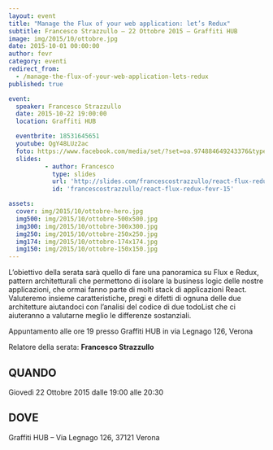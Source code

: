 ```yaml
---
layout: event
title: "Manage the Flux of your web application: let’s Redux"
subtitle: Francesco Strazzullo – 22 Ottobre 2015 – Graffiti HUB
image: img/2015/10/ottobre.jpg
date: 2015-10-01 00:00:00
author: fevr
category: eventi
redirect_from:
  - /manage-the-flux-of-your-web-application-lets-redux
published: true

event:
  speaker: Francesco Strazzullo
  date: 2015-10-22 19:00:00
  location: Graffiti HUB

  eventbrite: 18531645651
  youtube: QgY48LUz2ac
  foto: https://www.facebook.com/media/set/?set=oa.974884649243376&type=1
  slides:
          - author: Francesco
            type: slides
            url: 'http://slides.com/francescostrazzullo/react-flux-redux-fevr-15/'
            id: 'francescostrazzullo/react-flux-redux-fevr-15'

assets:
  cover: img/2015/10/ottobre-hero.jpg
  img500: img/2015/10/ottobre-500x500.jpg
  img300: img/2015/10/ottobre-300x300.jpg
  img250: img/2015/10/ottobre-250x250.jpg
  img174: img/2015/10/ottobre-174x174.jpg
  img150: img/2015/10/ottobre-150x150.jpg
---
```


L’obiettivo della serata sarà quello di fare una panoramica su Flux e Redux, pattern architetturali che
permettono di isolare la business logic delle nostre applicazioni, che ormai fanno parte di molti stack di
applicazioni React.
Valuteremo insieme caratteristiche, pregi e difetti di ognuna delle due architetture aiutandoci con l’analisi
del codice di due todoList che ci aiuteranno a valutarne meglio le differenze sostanziali.

Appuntamento alle ore 19 presso Graffiti HUB in via Legnago 126, Verona

Relatore della serata: **Francesco Strazzullo**

## QUANDO
Giovedì 22 Ottobre 2015 dalle 19:00 alle 20:30

## DOVE
Graffiti HUB – Via Legnago 126, 37121 Verona